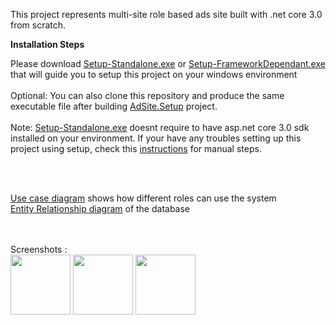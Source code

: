 This project represents multi-site role based ads site built with .net core 3.0 from scratch. 

<b>Installation Steps</b>

Please download [Setup-Standalone.exe](https://drive.google.com/open?id=1hKLzZieZMKuf3535T1qTVXaWEjolQoJy) or [Setup-FrameworkDependant.exe](https://drive.google.com/open?id=14u3P6Fd3lB-mEp2pDbhdhUhCOjt0is8r) that will guide you to setup this project on your windows environment 
<br/>
<br/>
Optional: You can also clone this repository and produce the same executable file after building [AdSite.Setup](AdSite.Setup) project.
<br/>
<br/>
Note: [Setup-Standalone.exe](https://drive.google.com/open?id=1hKLzZieZMKuf3535T1qTVXaWEjolQoJy) doesnt require to have asp.net core 3.0 sdk installed on your environment. If your have any troubles setting up this project using setup, check this [instructions](Instructions.txt) for manual steps.   

<br/>
<br/>

[Use case diagram](https://github.com/miroslav-tashonov/AdsSite/blob/master/AdSite/wwwroot/img/ad-site-usecase.jpg) shows how different roles can use the system
<br/>
[Entity Relationship diagram](https://github.com/miroslav-tashonov/AdsSite/blob/master/AdSite/wwwroot/img/adsite-Database-ER.jpg) of the database

<br/>
<br/>
Screenshots : 
<br />
<div>
<div style="display: inline-block">
  <img src="https://i.imgur.com/uNocJ40.png" width=96>
</div>
<div style="display: inline-block">
  <img src="https://i.imgur.com/0riw0kK.png" width=96>
</div>
<div style="display: inline-block">
  <img src="https://i.imgur.com/GSmfrlw.png" width=96>
</div>
</div>

